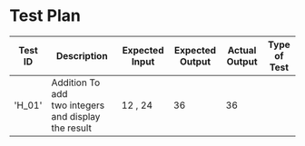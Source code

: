 # Test Plan

 Test ID     | Description                                          | Expected Input      | Expected Output | Actual  Output| Type of Test              
 ------------|------------------------------------------------------|---------------------|-----------------|---------------|--------------------------
  'H_01'     | Addition To add two integers and display the result  |    12 , 24          |        36       |      36       |


        
